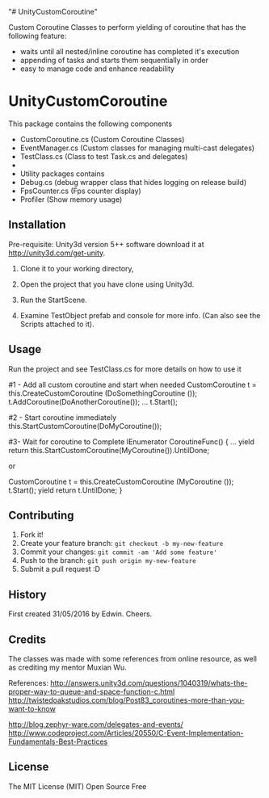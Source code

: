 "# UnityCustomCoroutine" 

Custom Coroutine Classes to perform yielding of coroutine that has the following feature:
- waits until all nested/inline coroutine has completed it's execution
- appending of tasks and starts them sequentially in order
- easy to manage code and enhance readability

# UnityCustomCoroutine
This package contains the following components
- CustomCoroutine.cs (Custom Coroutine Classes)
- EventManager.cs (Custom classes for managing multi-cast delegates)
- TestClass.cs (Class to test Task.cs and delegates)
- 
- Utility packages contains
-   Debug.cs (debug wrapper class that hides logging on release build)
-   FpsCounter.cs (Fps counter display)
-   Profiler (Show memory usage)

## Installation
Pre-requisite: Unity3d version 5++ software download it at http://unity3d.com/get-unity.
1. Clone it to your working directory, 

2. Open the project that you have clone using Unity3d.

3. Run the StartScene.

4. Examine TestObject prefab and console for more info. (Can also see the Scripts attached to it).

## Usage
Run the project and see TestClass.cs for more details on how to use it

#1 - Add all custom coroutine and start when needed
CustomCoroutine t = this.CreateCustomCoroutine (DoSomethingCoroutine ());
t.AddCoroutine(DoAnotherCoroutine());
...
t.Start();

#2 - Start coroutine immediately
this.StartCustomCoroutine(DoMyCoroutine());

#3- Wait for coroutine to Complete
IEnumerator CoroutineFunc()
{
...
yield return this.StartCustomCoroutine(MyCoroutine()).UntilDone;

or

CustomCoroutine t = this.CreateCustomCoroutine (MyCoroutine ());
t.Start();
yield return t.UntilDone;
}

## Contributing
1. Fork it!
2. Create your feature branch: `git checkout -b my-new-feature`
3. Commit your changes: `git commit -am 'Add some feature'`
4. Push to the branch: `git push origin my-new-feature`
5. Submit a pull request :D

## History
First created 31/05/2016 by Edwin. Cheers.

## Credits

The classes was made with some references from online resource, as well as crediting my mentor Muxian Wu.

References:
http://answers.unity3d.com/questions/1040319/whats-the-proper-way-to-queue-and-space-function-c.html
http://twistedoakstudios.com/blog/Post83_coroutines-more-than-you-want-to-know

http://blog.zephyr-ware.com/delegates-and-events/
http://www.codeproject.com/Articles/20550/C-Event-Implementation-Fundamentals-Best-Practices


## License
The MIT License (MIT) Open Source Free
